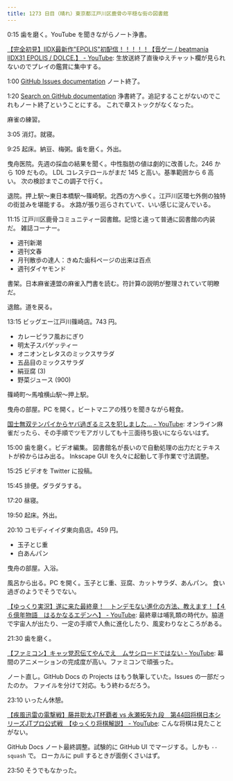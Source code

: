 ```yaml
---
title: 1273 日目（晴れ）東京都江戸川区鹿骨の平穏な街の図書館
---
```


0:15 歯を磨く。YouTube を聞きながらノート浄書。

[【完全初見】IIDX最新作"EPOLIS"初配信！！！！！【音ゲー / beatmania IIDX31 EPOLIS / DOLCE.】 - YouTube](https://www.youtube.com/watch?v=f2nYkSNYyiw):
生放送終了直後ゆえチャット欄が見られないのでプレイの鑑賞に集中する。

1:00 [GitHub Issues documentation](https://docs.github.com/en/issues)
ノート終了。

1:20 [Search on GitHub documentation](https://docs.github.com/en/search-github)
浄書終了。追記することがないのでこれもノート終了ということにする。
これで章ストックがなくなった。

麻雀の練習。

3:05 消灯。就寝。

9:25 起床。納豆、梅粥。歯を磨く。外出。

曳舟医院。先週の採血の結果を聞く。中性脂肪の値は劇的に改善した。246 から 109 だもの。
LDL コレステロールがまだ 145 と高い。基準範囲から 6 高い。
次の検診までこの調子で行く。

退院。押上駅～東日本橋駅～篠崎駅。北西の方へ歩く。江戸川区環七外側の独特の街並みを堪能する。
水路が張り巡らされていて、いい感じに淀んでいる。

11:15 江戸川区鹿骨コミュニティー図書館。記憶と違って普通に図書館の内装だ。
雑誌コーナー。

* 週刊新潮
* 週刊文春
* 月刊散歩の達人：きぬた歯科ページの出来は百点
* 週刊ダイヤモンド

書架。日本麻雀連盟の麻雀入門書を読む。符計算の説明が整理されていて明瞭だ。

退館。道を戻る。

13:15 ビッグエー江戸川篠崎店。743 円。

* カレーピラフ風おにぎり
* 明太子スパゲッティー
* オニオンとレタスのミックスサラダ
* 五品目のミックスサラダ
* 絹豆腐 (3)
* 野菜ジュース (900)

篠崎町～馬喰横山駅～押上駅。

曳舟の部屋。PC を開く。ビートマニアの残りを聞きながら軽食。

[国士無双テンパイからヤバ過ぎるミスを犯しました… - YouTube](https://www.youtube.com/watch?v=D9y6F0AeF3E):
オンライン麻雀だったら、その手順でツモアガリしても十三面待ち扱いにならないはず。

15:00 歯を磨く。ビデオ編集。
図書館名が長いので自動処理の出力だとテキストが枠からはみ出る。
Inkscape GUI を久々に起動して手作業で寸法調整。

15:25 ビデオを Twitter に投稿。

15:45 排便。ダラダラする。

17:20 昼寝。

19:50 起床。外出。

20:10 コモディイイダ東向島店。459 円。

* 玉子とじ重
* 白あんパン

曳舟の部屋。入浴。

風呂から出る。PC を開く。玉子とじ重、豆腐、カットサラダ、あんパン。
食い過ぎのようでそうでない。

[【ゆっくり実況】遂に来た最終章！　トンデモない進化の方法、教えます！【４６億年物語　はるかなるエデンへ】 - YouTube](https://www.youtube.com/watch?v=PPi9s9KFBDg):
最終章は哺乳類の時代か。脇道で宇宙人が出たり、一定の手順で人魚に進化したり、風変わりなところがある。

21:30 歯を磨く。

[【ファミコン】キャッ党忍伝てやんでえ　ムサシロードではない - YouTube](https://www.youtube.com/watch?v=zMaYDACFeAM):
幕間のアニメーションの完成度が高い。ファミコンで頑張った。

ノート直し。GitHub Docs の Projects はもう執筆していた。Issues の一部だったのか。
ファイルを分けて対応。もう終わるだろう。

23:10 いったん休憩。

[【疾風迅雷の電撃戦】藤井聡太JT杯覇者 vs 永瀬拓矢九段　第44回将棋日本シリーズJTプロ公式戦　【ゆっくり将棋解説】 - YouTube](https://www.youtube.com/watch?v=ToKmPmLOXVE):
こんな将棋は見たことがない。

GitHub Docs ノート最終調整。試験的に GitHub UI でマージする。しかも `--squash` で。
ローカルに pull するときが面倒くさいはず。

23:50 そうでもなかった。
